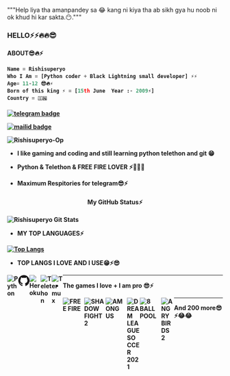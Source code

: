 """Help liya tha amanpandey sa 😂 kang ni kiya tha ab sikh gya hu noob ni ok khud hi kar sakta.😶."""
### HELLO⚡⚡🔥🔥😎

<b>ABOUT😎🔥⚡
```python
Name = Rishisuperyo
Who I Am = [Python coder + Black Lightning small developer] ⚡⚡
Age= 11-12 😎🔥⚡
Born of this king ⚡ = [15th June  Year :- 2009⚡]
Country = 🇮🇳 
```
####
[![telegram badge](https://img.shields.io/badge/@Rishisuperyo-30302f?style=for-the-badge&logo=telegram)](https://t.me/Rishisuperyo)

[![mailid badge](https://img.shields.io/badge/Rishisuperyo-Opf?style=for-the-badge&logo=gmail)](rituparnasen019@gmail.com)
<p align="left"> <img 

<p align="left"> <img src="https://komarev.com/ghpvc/?username=Rishisuperyo-Op&label=Profile%20Views&color=yellow&style=flat-square" alt="Rishisuperyo-Op" /> </p>

- I  like gaming and coding and still learning python telethon and git 😁

- Python & Telethon & FREE FIRE  LOVER ⚡💝💗💖

- Maximum Respitories for telegram😎⚡

<h4 align="center"><b>My GitHub Status⚡</b></h4>


![Rishisuperyo Git Stats](https://github-readme-stats.vercel.app/api?username=Rishisuperyo-Op&include_all_commits=true&count_private=true&theme=highcontrast)

- MY TOP LANGUAGES⚡


[![Top Langs](https://github-readme-stats.vercel.app/api/top-langs/?username=Rishisuperyo-Op&layout=compact&theme=radical)](https://github.com/Rishisuperyo-Op)

- TOP LANGS I LOVE AND I USE😁⚡😎

[<img align="left" alt="Python" width="26px" src="https://upload.wikimedia.org/wikipedia/commons/thumb/c/c3/Python-logo-notext.svg/600px-Python-logo-notext.svg.png" />](https://python.org/)
[<img align="left" alt="GitHub" width="26px" src="https://raw.githubusercontent.com/github/explore/78df643247d429f6cc873026c0622819ad797942/topics/github/github.png" />](https://git-scm.com/)
[<img align="left" alt="Heroku" width="26px" src="https://www.nicepng.com/png/full/223-2233246_heroku-logo-salesforce-heroku.png" />](https://heroku.com/)
[<img align="left" alt="Telethon" width="26px" src="https://user-images.githubusercontent.com/73427470/115179805-cb1a6800-a0f1-11eb-8cfa-c8bd4470ffa4.jpg"/>](https://GitHub.com/LonamiWebs/Telethon/)
[<img align="left" alt="Termux" width="26px" src="https://user-images.githubusercontent.com/73427470/115179870-ec7b5400-a0f1-11eb-9d12-9025cc657f4a.png"/>](https://play.google.com/store/apps/details?id=com.termux/)
________________________________________________________


- The games I love + I am pro 😎⚡







[<img align="left" alt="FREE FIRE" width="50px" src="https://user-images.githubusercontent.com/73427470/115249693-7e14b100-a146-11eb-9900-06d5a408f29e.jpg"/>](https://play.google.com/store/apps/details?id=com.dts.freefireth)
[<img align="left" alt="SHADOW FIGHT 2" width="50px" src="https://user-images.githubusercontent.com/73427470/115359460-540dce00-a1dc-11eb-9829-d92236b3d549.jpg"/>](https://play.google.com/store/apps/details?id=com.nekki.shadowfight)
[<img align="left" alt="AMONG US" width="50px" src="https://user-images.githubusercontent.com/73427470/115249741-88cf4600-a146-11eb-8280-c1371e01c75c.jpg"/>](https://play.google.com/store/apps/details?id=com.innersloth.spacemafia)
[<img align="left" alt="DREAM LEAGUE SOCCER 2021" width="30px" src="https://user-images.githubusercontent.com/73427470/115249918-b7e5b780-a146-11eb-8a66-94757c585f93.jpg"/>](https://play.google.com/store/apps/details?id=com.firsttouchgames.dls7)
[<img align="left" alt="8 BALL POOL" width="50px" src="https://user-images.githubusercontent.com/73427470/115249856-a7cdd800-a146-11eb-886a-12a9d8e09c7d.jpg"/>](https://play.google.com/store/apps/details?id=com.miniclip.eightballpool)
[<img align="left" alt="ANGRY BIRDS 2" width="30px" src="https://user-images.githubusercontent.com/73427470/115249998-cb911e00-a146-11eb-9fcd-8a5d013f0937.jpg"/>](https://play.google.com/store/apps/details?id=com.rovio.baba)
________________________________________________________

And 200 more😎⚡😂😂













